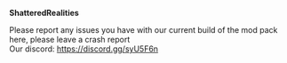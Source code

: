 **ShatteredRealities**

Please report any issues you  have with our current build of the mod pack here, please leave a crash report  
Our discord: https://discord.gg/syU5F6n
